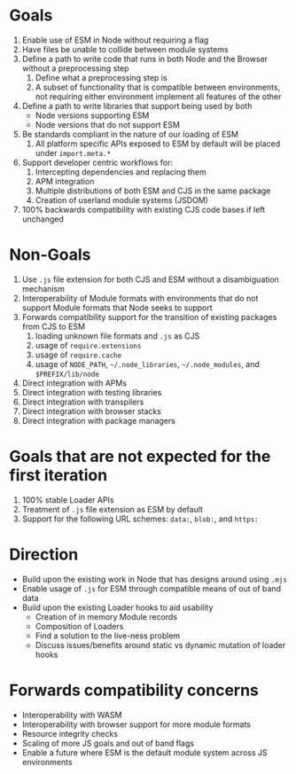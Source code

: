 # Goals

1. Enable use of ESM in Node without requiring a flag
2. Have files be unable to collide between module systems
3. Define a path to write code that runs in both Node and the Browser without a preprocessing step
    1. Define what a preprocessing step is
    2. A subset of functionality that is compatible between environments, not requiring either environment implement all features of the other
4. Define a path to write libraries that support being used by both
    * Node versions supporting ESM
    * Node versions that do not support ESM
5. Be standards compliant in the nature of our loading of ESM
    1. All platform specific APIs exposed to ESM by default will be placed under `import.meta.*`
6. Support developer centric workflows for:
    1. Intercepting dependencies and replacing them
    2. APM integration
    3. Multiple distributions of both ESM and CJS in the same package
    4. Creation of userland module systems (JSDOM)
7. 100% backwards compatibility with existing CJS code bases if left unchanged

# Non-Goals

1. Use `.js` file extension for both CJS and ESM without a disambiguation mechanism
2. Interoperability of Module formats with environments that do not support Module formats that Node seeks to support
3. Forwards compatibility support for the transition of existing packages from CJS to ESM
    1. loading unknown file formats and `.js` as CJS
    2. usage of `require.extensions`
    3. usage of `require.cache`
    4. usage of `NODE_PATH`, `~/.node_libraries`, `~/.node_modules`, and `$PREFIX/lib/node`
4. Direct integration with APMs
5. Direct integration with testing libraries
6. Direct integration with transpilers
7. Direct integration with browser stacks
8. Direct integration with package managers

# Goals that are not expected for the first iteration

1. 100% stable Loader APIs
2. Treatment of `.js` file extension as ESM by default
3. Support for the following URL schemes: `data:`, `blob:`, and `https:`

# Direction

* Build upon the existing work in Node that has designs around using `.mjs`
* Enable usage of `.js` for ESM through compatible means of out of band data
* Build upon the existing Loader hooks to aid usability
    * Creation of in memory Module records
    * Composition of Loaders
    * Find a solution to the live-ness problem
    * Discuss issues/benefits around static vs dynamic mutation of loader hooks

# Forwards compatibility concerns

* Interoperability with WASM
* Interoperability with browser support for more module formats
* Resource integrity checks
* Scaling of more JS goals and out of band flags
* Enable a future where ESM is the default module system across JS environments